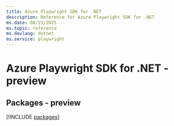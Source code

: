 ```yaml
---
title: Azure Playwright SDK for .NET
description: Reference for Azure Playwright SDK for .NET
ms.date: 08/21/2025
ms.topic: reference
ms.devlang: dotnet
ms.service: playwright
---
```

# Azure Playwright SDK for .NET - preview
## Packages - preview
[!INCLUDE [packages](playwright-index.md)]